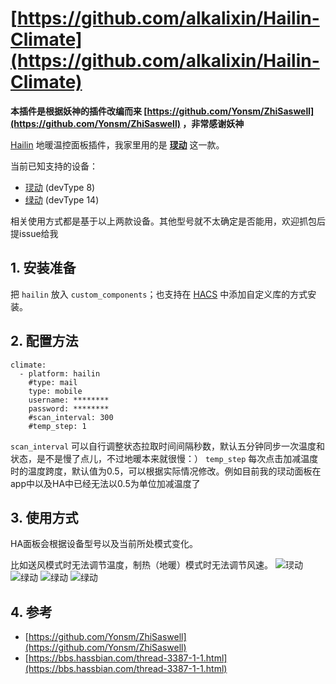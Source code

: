 # [https://github.com/alkalixin/Hailin-Climate](https://github.com/alkalixin/Hailin-Climate)

**本插件是根据妖神的插件改编而来 [https://github.com/Yonsm/ZhiSaswell](https://github.com/Yonsm/ZhiSaswell) ，非常感谢妖神**

[Hailin](https://www.hailin.com/html/PC/index.html) 地暖温控面板插件，我家里用的是 [**㻏动**](https://www.hailin.com/html/PC/proDetail.html?id=106) 这一款。

当前已知支持的设备：
* [㻏动](https://www.hailin.com/html/PC/proDetail.html?id=106) (devType 8)
* [绿动](https://www.hailin.com/html/PC/proDetail.html?id=121) (devType 14)

相关使用方式都是基于以上两款设备。其他型号就不太确定是否能用，欢迎抓包后提issue给我

## 1. 安装准备

把 `hailin` 放入 `custom_components`；也支持在 [HACS](https://hacs.xyz/) 中添加自定义库的方式安装。

## 2. 配置方法

```
climate:
  - platform: hailin
    #type: mail
    type: mobile
    username: ********
    password: ********
    #scan_interval: 300
    #temp_step: 1
```

`scan_interval` 可以自行调整状态拉取时间间隔秒数，默认五分钟同步一次温度和状态，是不是慢了点儿，不过地暖本来就很慢：）
`temp_step` 每次点击加减温度时的温度跨度，默认值为0.5，可以根据实际情况修改。例如目前我的㻏动面板在app中以及HA中已经无法以0.5为单位加减温度了

## 3. 使用方式
HA面板会根据设备型号以及当前所处模式变化。

比如送风模式时无法调节温度，制热（地暖）模式时无法调节风速。
![㻏动](https://s4.ax1x.com/2022/01/04/TLJ2ct.jpg)
![绿动](https://s4.ax1x.com/2022/01/04/TLJRjP.jpg)
![绿动](https://s4.ax1x.com/2022/01/04/TLJfnf.jpg)
![绿动](https://s4.ax1x.com/2022/01/04/TLJg1I.jpg)

## 4. 参考

- [https://github.com/Yonsm/ZhiSaswell](https://github.com/Yonsm/ZhiSaswell)
- [https://bbs.hassbian.com/thread-3387-1-1.html](https://bbs.hassbian.com/thread-3387-1-1.html)
